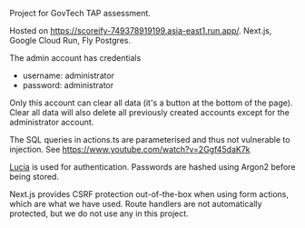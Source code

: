 Project for GovTech TAP assessment.

Hosted on https://scoreify-749378919199.asia-east1.run.app/. Next.js, Google Cloud Run, Fly Postgres.

The admin account has credentials

- username: administrator
- password: administrator

Only this account can clear all data (it's a button at the bottom of the page). Clear all data will also delete all previously created accounts except for the administrator account.

The SQL queries in actions.ts are parameterised and thus not vulnerable to injection. See https://www.youtube.com/watch?v=2Ggf45daK7k

[Lucia](https://lucia-auth.com/tutorials/username-and-password/nextjs-app) is used for authentication. Passwords are hashed using Argon2 before being stored.

Next.js provides CSRF protection out-of-the-box when using form actions, which are what we have used. Route handlers are not automatically protected, but we do not use any in this project.
